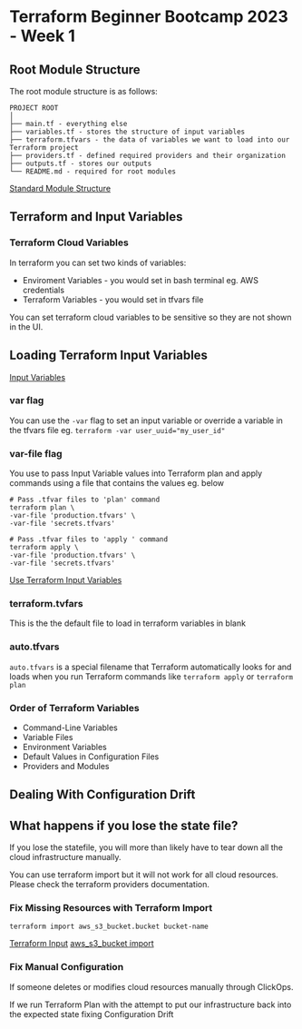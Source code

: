 # Terraform Beginner Bootcamp 2023 - Week 1

## Root Module Structure

The root module structure is as follows:


```
PROJECT ROOT
│
├── main.tf - everything else
├── variables.tf - stores the structure of input variables
├── terraform.tfvars - the data of variables we want to load into our Terraform project
├── providers.tf - defined required providers and their organization
├── outputs.tf - stores our outputs
└── README.md - required for root modules
```

[Standard Module Structure](https://developer.hashicorp.com/terraform/language/modules/develop/structure)

## Terraform and Input Variables
### Terraform Cloud Variables

In terraform you can set two kinds of variables:
- Enviroment Variables - you would set in bash terminal eg. AWS credentials
- Terraform Variables - you would set in tfvars file

You can set terraform cloud variables to be sensitive so they are not shown in the UI.

## Loading Terraform Input Variables

[Input Variables](https://developer.hashicorp.com/terraform/language/values/variables)
### var flag
You can use the `-var` flag to set an input variable or override a variable in the tfvars file eg. `terraform -var user_uuid="my_user_id"`

### var-file flag

You use to pass Input Variable values into Terraform plan and apply commands using a file that contains the values eg. below

```
# Pass .tfvar files to 'plan' command
terraform plan \
-var-file 'production.tfvars' \
-var-file 'secrets.tfvars'

# Pass .tfvar files to 'apply ' command
terraform apply \
-var-file 'production.tfvars' \
-var-file 'secrets.tfvars'
```
[Use Terraform Input Variables](https://build5nines.com/use-terraform-input-variables-to-parameterize-infrastructure-deployments/#:~:text=The%20%2Dvar%2Dfile%20flag%20is,file%20that%20contains%20the%20values.)

### terraform.tvfars

This is the the default file to load in terraform variables in blank

### auto.tfvars

`auto.tfvars` is a special filename that Terraform automatically looks for and loads when you run Terraform commands like `terraform apply` or `terraform plan`

### Order of Terraform Variables

- Command-Line Variables
- Variable Files
- Environment Variables
- Default Values in Configuration Files
- Providers and Modules


## Dealing With Configuration Drift 

## What happens if you lose the state file?

If you lose the statefile, you will more than likely have to tear down all the cloud infrastructure manually.

You can use terraform import but it will not work for all cloud resources. Please check the terraform providers documentation.
### Fix Missing Resources with Terraform Import


`terraform import aws_s3_bucket.bucket bucket-name`

[Terraform Input](https://developer.hashicorp.com/terraform/language/import)
[aws_s3_bucket import](https://registry.terraform.io/providers/hashicorp/aws/latest/docs/resources/s3_bucket#import)


### Fix Manual Configuration

If someone deletes or modifies cloud resources manually through ClickOps.

If we run Terraform Plan with the attempt to put our infrastructure back into the expected state fixing Configuration Drift